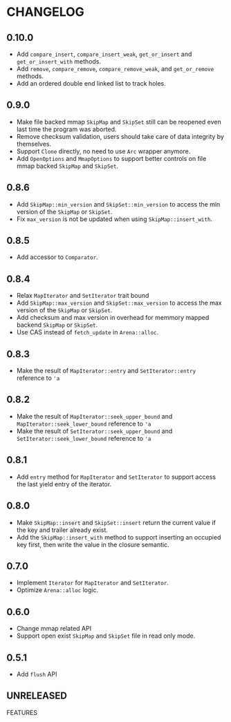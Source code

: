 # CHANGELOG

## 0.10.0

- Add `compare_insert`, `compare_insert_weak`, `get_or_insert` and `get_or_insert_with` methods.
- Add `remove`, `compare_remove`, `compare_remove_weak`, and `get_or_remove` methods.
- Add an ordered double end linked list to track holes.

## 0.9.0

- Make file backed mmap `SkipMap` and `SkipSet` still can be reopened even last time the program was aborted.
- Remove checksum validation, users should take care of data integrity by themselves.
- Support `Clone` directly, no need to use `Arc` wrapper anymore.
- Add `OpenOptions` and `MmapOptions` to support better controls on file mmap backed `SkipMap` and `SkipSet`.

## 0.8.6

- Add `SkipMap::min_version` and `SkipSet::min_version` to access the min version of the `SkipMap` or `SkipSet`.
- Fix `max_version` is not be updated when using `SkipMap::insert_with`.

## 0.8.5

- Add accessor to `Comparator`.

## 0.8.4

- Relax `MapIterator` and `SetIterator` trait bound
- Add `SkipMap::max_version` and `SkipSet::max_version` to access the max version of the `SkipMap` or `SkipSet`.
- Add checksum and max version in overhead for memmory mapped backend `SkipMap` or `SkipSet`.
- Use CAS instead of `fetch_update` in `Arena::alloc`.

## 0.8.3

- Make the result of `MapIterator::entry` and `SetIterator::entry` reference to `'a`

## 0.8.2

- Make the result of `MapIterator::seek_upper_bound` and `MapIterator::seek_lower_bound` reference to `'a`
- Make the result of `SetIterator::seek_upper_bound` and `SetIterator::seek_lower_bound` reference to `'a`

## 0.8.1

- Add `entry` method for `MapIterator` and `SetIterator` to support access the last yield entry of the iterator.

## 0.8.0

- Make `SkipMap::insert` and `SkipSet::insert` return the current value if the key and trailer already exist.
- Add the `SkipMap::insert_with` method to support inserting an occupied key first, then write the value in the closure semantic.

## 0.7.0

- Implement `Iterator` for `MapIterator` and `SetIterator`.
- Optimize `Arena::alloc` logic.

## 0.6.0

- Change mmap related API
- Support open exist `SkipMap` and `SkipSet` file in read only mode.

## 0.5.1

- Add `flush` API

## UNRELEASED

FEATURES
